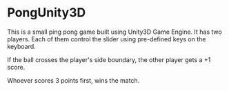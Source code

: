 # PongUnity3D


This is a small ping pong game built using Unity3D Game Engine. It has two players. Each of them control the slider using pre-defined keys on the keyboard.

If the ball crosses the player's side boundary, the other player gets a +1 score.

Whoever scores 3 points first, wins the match.
